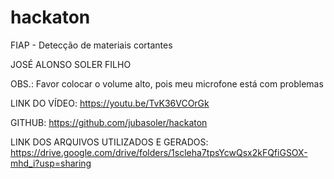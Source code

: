 # hackaton
FIAP - Detecção de materiais cortantes

JOSÉ ALONSO SOLER FILHO

OBS.: Favor colocar o volume alto, pois meu microfone está com problemas

LINK DO VÍDEO: https://youtu.be/TvK36VCOrGk

GITHUB: https://github.com/jubasoler/hackaton

LINK DOS ARQUIVOS UTILIZADOS E GERADOS: https://drive.google.com/drive/folders/1scleha7tpsYcwQsx2kFQfiGSOX-mhd_i?usp=sharing
